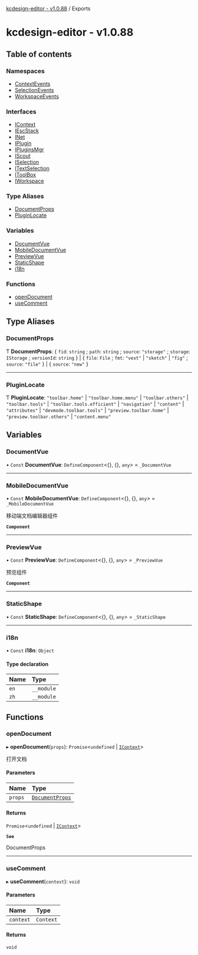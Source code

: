 [kcdesign-editor - v1.0.88](README.md) / Exports

# kcdesign-editor - v1.0.88

## Table of contents

### Namespaces

- [ContextEvents](modules/ContextEvents.md)
- [SelectionEvents](modules/SelectionEvents.md)
- [WorkspaceEvents](modules/WorkspaceEvents.md)

### Interfaces

- [IContext](interfaces/IContext.md)
- [IEscStack](interfaces/IEscStack.md)
- [INet](interfaces/INet.md)
- [IPlugin](interfaces/IPlugin.md)
- [IPluginsMgr](interfaces/IPluginsMgr.md)
- [IScout](interfaces/IScout.md)
- [ISelection](interfaces/ISelection.md)
- [ITextSelection](interfaces/ITextSelection.md)
- [IToolBox](interfaces/IToolBox.md)
- [IWorkspace](interfaces/IWorkspace.md)

### Type Aliases

- [DocumentProps](modules.md#documentprops)
- [PluginLocate](modules.md#pluginlocate)

### Variables

- [DocumentVue](modules.md#documentvue)
- [MobileDocumentVue](modules.md#mobiledocumentvue)
- [PreviewVue](modules.md#previewvue)
- [StaticShape](modules.md#staticshape)
- [i18n](modules.md#i18n)

### Functions

- [openDocument](modules.md#opendocument)
- [useComment](modules.md#usecomment)

## Type Aliases

### DocumentProps

Ƭ **DocumentProps**: \{ `fid`: `string` ; `path`: `string` ; `source`: ``"storage"`` ; `storage`: `IStorage` ; `versionId`: `string`  } \| \{ `file`: `File` ; `fmt`: ``"vext"`` \| ``"sketch"`` \| ``"fig"`` ; `source`: ``"file"``  } \| \{ `source`: ``"new"``  }

___

### PluginLocate

Ƭ **PluginLocate**: ``"toolbar.home"`` \| ``"toolbar.home.menu"`` \| ``"toolbar.others"`` \| ``"toolbar.tools"`` \| ``"toolbar.tools.efficient"`` \| ``"navigation"`` \| ``"content"`` \| ``"attributes"`` \| ``"devmode.toolbar.tools"`` \| ``"preview.toolbar.home"`` \| ``"preview.toolbar.others"`` \| ``"content.menu"``

## Variables

### DocumentVue

• `Const` **DocumentVue**: `DefineComponent`\<{}, {}, `any`\> = `_DocumentVue`

___

### MobileDocumentVue

• `Const` **MobileDocumentVue**: `DefineComponent`\<{}, {}, `any`\> = `_MobileDocumentVue`

移动端文档编辑器组件

**`Component`**

___

### PreviewVue

• `Const` **PreviewVue**: `DefineComponent`\<{}, {}, `any`\> = `_PreviewVue`

预览组件

**`Component`**

___

### StaticShape

• `Const` **StaticShape**: `DefineComponent`\<{}, {}, `any`\> = `_StaticShape`

___

### i18n

• `Const` **i18n**: `Object`

#### Type declaration

| Name | Type |
| :------ | :------ |
| `en` | `__module` |
| `zh` | `__module` |

## Functions

### openDocument

▸ **openDocument**(`props`): `Promise`\<`undefined` \| [`IContext`](interfaces/IContext.md)\>

打开文档

#### Parameters

| Name | Type |
| :------ | :------ |
| `props` | [`DocumentProps`](modules.md#documentprops) |

#### Returns

`Promise`\<`undefined` \| [`IContext`](interfaces/IContext.md)\>

**`See`**

DocumentProps

___

### useComment

▸ **useComment**(`context`): `void`

#### Parameters

| Name | Type |
| :------ | :------ |
| `context` | `Context` |

#### Returns

`void`
